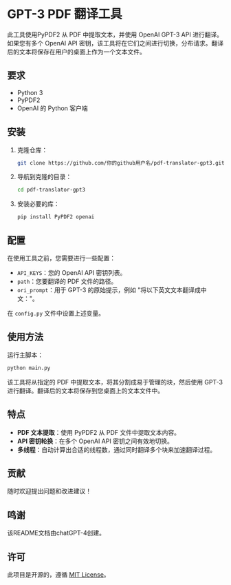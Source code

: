 # GPT-3 PDF 翻译工具

此工具使用PyPDF2 从 PDF 中提取文本，并使用 OpenAI GPT-3 API 进行翻译。如果您有多个 OpenAI API 密钥，该工具将在它们之间进行切换，分布请求。翻译后的文本将保存在用户的桌面上作为一个文本文件。

## 要求
- Python 3
- PyPDF2
- OpenAI 的 Python 客户端

## 安装

1. 克隆仓库：
   ```bash
   git clone https://github.com/你的github用户名/pdf-translator-gpt3.git
   ```

2. 导航到克隆的目录：
   ```bash
   cd pdf-translator-gpt3
   ```

3. 安装必要的库：
   ```bash
   pip install PyPDF2 openai
   ```

## 配置

在使用工具之前，您需要进行一些配置：

- `API_KEYS`：您的 OpenAI API 密钥列表。
- `path`：您要翻译的 PDF 文件的路径。
- `ori_prompt`：用于 GPT-3 的原始提示，例如 "将以下英文文本翻译成中文："。

在 `config.py` 文件中设置上述变量。

## 使用方法

运行主脚本：

```bash
python main.py
```

该工具将从指定的 PDF 中提取文本，将其分割成易于管理的块，然后使用 GPT-3 进行翻译。翻译后的文本将保存到您桌面上的文本文件中。

## 特点

- **PDF 文本提取**：使用 PyPDF2 从 PDF 文件中提取文本内容。
- **API 密钥轮换**：在多个 OpenAI API 密钥之间有效地切换。
- **多线程**：自动计算出合适的线程数，通过同时翻译多个块来加速翻译过程。

## 贡献

随时欢迎提出问题和改进建议！

## 鸣谢
该README文档由chatGPT-4创建。

## 许可

此项目是开源的，遵循 [MIT License](LICENSE)。
